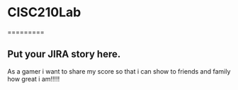 # CISC210Lab
=========
## Put your JIRA story here.
As a gamer i want to share my score so that i can show to friends and family how great i am!!!!!
